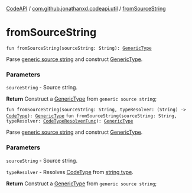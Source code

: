 [CodeAPI](../index.md) / [com.github.jonathanxd.codeapi.util](index.md) / [fromSourceString](.)

# fromSourceString

`fun fromSourceString(sourceString: String): `[`GenericType`](../com.github.jonathanxd.codeapi.type/-generic-type/index.md)

Parse [generic source string](#) and construct [GenericType](../com.github.jonathanxd.codeapi.type/-generic-type/index.md).

### Parameters

`sourceString` - Source string.

**Return**
Construct a [GenericType](../com.github.jonathanxd.codeapi.type/-generic-type/index.md) from `generic source string`;

`fun fromSourceString(sourceString: String, typeResolver: (String) -> `[`CodeType`](../com.github.jonathanxd.codeapi.type/-code-type/index.md)`): `[`GenericType`](../com.github.jonathanxd.codeapi.type/-generic-type/index.md)
`fun fromSourceString(sourceString: String, typeResolver: `[`CodeTypeResolverFunc`](-code-type-resolver-func/index.md)`): `[`GenericType`](../com.github.jonathanxd.codeapi.type/-generic-type/index.md)

Parse [generic source string](#) and construct [GenericType](../com.github.jonathanxd.codeapi.type/-generic-type/index.md).

### Parameters

`sourceString` - Source string.

`typeResolver` - Resolves [CodeType](../com.github.jonathanxd.codeapi.type/-code-type/index.md) from [string type](#).

**Return**
Construct a [GenericType](../com.github.jonathanxd.codeapi.type/-generic-type/index.md) from `generic source string`;

